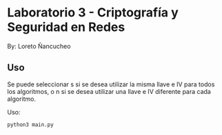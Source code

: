 # Laboratorio 3 - Criptografía y Seguridad en Redes

By: Loreto Ñancucheo 


## Uso

Se puede seleccionar s si se desea utilizar la misma llave e IV para todos los algoritmos, o n si se desea utilizar una llave e IV diferente para cada algoritmo.

Uso:
```bash
python3 main.py 
```